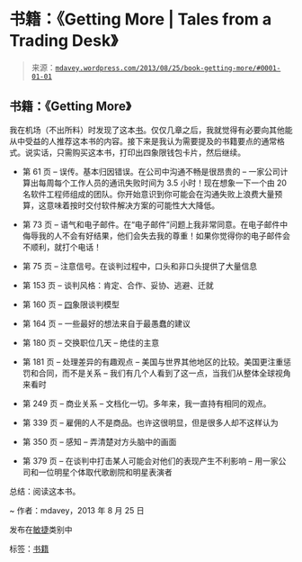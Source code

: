 <!--yml

类别：未分类

日期：2024-05-18 06:01:51

-->

# 书籍：《Getting More | Tales from a Trading Desk》

> 来源：[`mdavey.wordpress.com/2013/08/25/book-getting-more/#0001-01-01`](https://mdavey.wordpress.com/2013/08/25/book-getting-more/#0001-01-01)

## 书籍：《Getting More》

我在机场（不出所料）时发现了这本[书](http://www.gettingmore.com/)。仅仅几章之后，我就觉得有必要向其他能从中受益的人推荐这本书的内容。接下来是我认为需要提及的书籍要点的通常格式。说实话，只需购买这本书，打印出四象限钱包卡片，然后继续。

+   第 61 页 – 误传。基本归因错误。在公司中沟通不畅是很昂贵的 – 一家公司计算出每周每个工作人员的通讯失败时间为 3.5 小时！现在想象一下一个由 20 名软件工程师组成的团队。你开始意识到你可能会在沟通失败上浪费大量预算，这意味着按时交付软件解决方案的可能性大大降低。

+   第 73 页 – 语气和电子邮件。在“电子邮件”问题上我非常同意。在电子邮件中侮辱我的人不会有好结果，他们会失去我的尊重！如果你觉得你的电子邮件会不顺利，就打个电话！

+   第 75 页 – 注意信号。在谈判过程中，口头和非口头提供了大量信息

+   第 153 页 – 谈判风格：肯定、合作、妥协、逃避、迁就

+   第 160 页 – [四](http://www.gettingmore.com/gettingmore_4q.pdf%E2%80%8E)象限谈判模型

+   第 164 页 – 一些最好的想法来自于最愚蠢的建议

+   第 180 页 – 交换职位几天 – 绝佳的主意

+   第 181 页 – 处理差异的有趣观点 – 美国与世界其他地区的比较。美国更注重惩罚和合同，而不是关系 – 我们有几个人看到了这一点，当我们从整体全球视角来看时

+   第 249 页 – 商业关系 – 文档化一切。多年来，我一直持有相同的观点。

+   第 339 页 – 雇佣的人不是商品。也许这很明显，但是很多人却不这样认为

+   第 350 页 – 感知 – 弄清楚对方头脑中的画面

+   第 379 页 – 在谈判中打击某人可能会对他们的表现产生不利影响 – 用一家公司和一位明星个体取代歌剧院和明星表演者

总结：阅读这本书。

~ 作者：mdavey，2013 年 8 月 25 日

发布在[敏捷](https://mdavey.wordpress.com/category/agile/)类别中

标签：[书籍](https://mdavey.wordpress.com/tag/books/)
